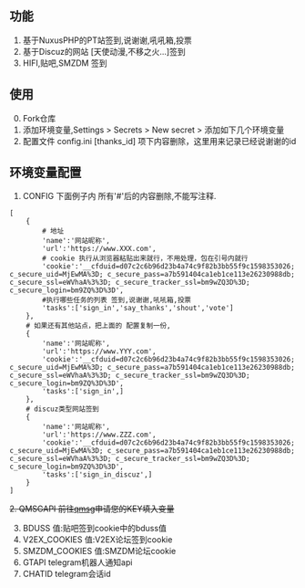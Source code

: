 ## 功能
1. 基于NuxusPHP的PT站签到,说谢谢,吼吼箱,投票
2. 基于Discuz的网站 [天使动漫,不移之火...]签到
3. HIFI,贴吧,SMZDM 签到
## 使用
0. Fork仓库
1. 添加环境变量,Settings > Secrets > New secret > 添加如下几个环境变量
2. 配置文件 config.ini [thanks_id] 项下内容删除，这里用来记录已经说谢谢的id
## 环境变量配置
1. CONFIG 下面例子内 所有'#'后的内容删除,不能写注释.
````
[
    {
        # 地址
        'name':'网站昵称',
        'url':'https://www.XXX.com', 
        # cookie 执行从浏览器粘贴出来就行，不用处理，包在引号内就行
        'cookie':'__cfduid=d07c2c6b96d23b4a74c9f82b3bb55f9c1598353026; c_secure_uid=MjEwMA%3D; c_secure_pass=a7b591404ca1eb1ce113e26230988db; c_secure_ssl=eWVhaA%3%3D; c_secure_tracker_ssl=bm9wZQ3D%3D; c_secure_login=bm9ZQ%3D%3D',
        #执行哪些任务的列表 签到,说谢谢,吼吼箱,投票
        'tasks':['sign_in','say_thanks','shout','vote'] 
	},
    # 如果还有其他站点，把上面的 配置复制一份,
    {
        'name':'网站昵称',
        'url':'https://www.YYY.com', 
        'cookie':'__cfduid=d07c2c6b96d23b4a74c9f82b3bb55f9c1598353026; c_secure_uid=MjEwMA%3D; c_secure_pass=a7b591404ca1eb1ce113e26230988db; c_secure_ssl=eWVhaA%3%3D; c_secure_tracker_ssl=bm9wZQ3D%3D; c_secure_login=bm9ZQ%3D%3D',
        'tasks':['sign_in',] 
	},
    # discuz类型网站签到
    {
        'name':'网站昵称',
        'url':'https://www.ZZZ.com', 
        'cookie':'__cfduid=d07c2c6b96d23b4a74c9f82b3bb55f9c1598353026; c_secure_uid=MjEwMA%3D; c_secure_pass=a7b591404ca1eb1ce113e26230988db; c_secure_ssl=eWVhaA%3%3D; c_secure_tracker_ssl=bm9wZQ3D%3D; c_secure_login=bm9ZQ%3D%3D',
        'tasks':['sign_in_discuz',] 
	}
]
````
~~2. QMSGAPI 前往[qmsg](https://qmsg.zendee.cn)申请您的KEY填入变量~~

3. BDUSS 值:贴吧签到cookie中的bduss值
4. V2EX_COOKIES 值:V2EX论坛签到cookie
5. SMZDM_COOKIES 值:SMZDM论坛cookie
6. GTAPI telegram机器人通知api
7. CHATID telegram会话id
